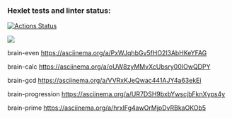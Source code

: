 ### Hexlet tests and linter status:
[![Actions Status](https://github.com/baklazhanUA/python-project-49/workflows/hexlet-check/badge.svg)](https://github.com/baklazhanUA/python-project-49/actions)


<a href="https://codeclimate.com/github/baklazhanUA/python-project-49/maintainability"><img src="https://api.codeclimate.com/v1/badges/5f6135fd2cff638650d1/maintainability" /></a>

brain-even https://asciinema.org/a/PxWJqhbGv5fHO2l3AbHKeYFAG

brain-calc https://asciinema.org/a/oUW8zyMMvXcUbsry00IOwQDPY

brain-gcd https://asciinema.org/a/VVRxKJeQwac441AJY4a63ekEi

brain-progression https://asciinema.org/a/UR7DSH9bxbYwscjbFknXyps4y

brain-prime https://asciinema.org/a/hrxlFg4awOrMjpDvRBkaOKOb5